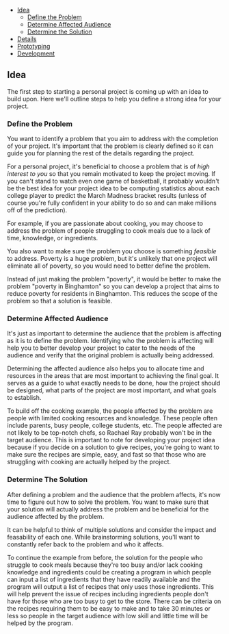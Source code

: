 - [Idea](#idea)
  * [Define the Problem](#define-the-problem)
  * [Determine Affected Audience](#determine-affected-audience)
  * [Determine the Solution](#determine-the-solution)
- [Details](#details)
- [Prototyping](#prototyping)
- [Development](#development)

## Idea
The first step to starting a personal project is coming up with an idea to build upon. Here we'll outline steps to help you define a strong idea for your project.

### Define the Problem
You want to identify a problem that you aim to address with the completion of your project. It's important that the problem is clearly defined so it can guide you for planning the rest of the details regarding the project. 

For a personal project, it's beneficial to choose a problem that is of *high interest to you* so that you remain motivated to keep the project moving. If you can't stand to watch even one game of basketball, it probably wouldn't be the best idea for your project idea to be computing statistics about each college player to predict the March Madness bracket results (unless of course you're fully confident in your ability to do so and can make millions off of the prediction).

For example, if you are passionate about cooking, you may choose to address the problem of people struggling to cook meals due to a lack of time, knowledge, or ingredients.

You also want to make sure the problem you choose is something *feasible* to address. Poverty is a huge problem, but it's unlikely that one project will eliminate all of poverty, so you would need to better define the problem. 

Instead of just making the problem "poverty", it would be better to make the problem "poverty in Binghamton" so you can develop a project that aims to reduce poverty for residents in Binghamton. This reduces the scope of the problem so that a solution is feasible.

### Determine Affected Audience
It's just as important to determine the audience that the problem is affecting as it is to define the problem. Identifying who the problem is affecting will help you to better develop your project to cater to the needs of the audience and verify that the original problem is actually being addressed. 

Determining the affected audience also helps you to allocate time and resources in the areas that are most important to achieving the final goal. It serves as a guide to what exactly needs to be done, how the project should be designed, what parts of the project are most important, and what goals to establish.

To build off the cooking example, the people affected by the problem are people with limited cooking resources and knowledge. These people often include parents, busy people, college students, etc. The people affected are not likely to be top-notch chefs, so Rachael Ray probably won't be in the target audience. This is important to note for developing your project idea because if you decide on a solution to give recipes, you're going to want to make sure the recipes are simple, easy, and fast so that those who are struggling with cooking are actually helped by the project.

### Determine The Solution
After defining a problem and the audience that the problem affects, it's now time to figure out how to solve the problem. You want to make sure that your solution will actually address the problem and be beneficial for the audience affected by the problem. 

It can be helpful to think of multiple solutions and consider the impact and feasability of each one. While brainstorming solutions, you'll want to constantly refer back to the problem and who it affects.

To continue the example from before, the solution for the people who struggle to cook meals because they're too busy and/or lack cooking knowledge and ingredients could be creating a program in which people can input a list of ingredients that they have readily available and the program will output a list of recipes that only uses those ingredients. This will help prevent the issue of recipes including ingredients people don't have for those who are too busy to get to the store. There can be criteria on the recipes requiring them to be easy to make and to take 30 minutes or less so people in the target audience with low skill and little time will be helped by the program.
